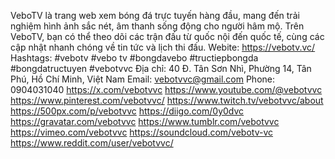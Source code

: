 VeboTV là trang web xem bóng đá trực tuyến hàng đầu, mang đến trải nghiệm hình ảnh sắc nét, âm thanh sống động cho người hâm mộ. Trên VeboTV, bạn có thể theo dõi các trận đấu từ quốc nội đến quốc tế, cùng các cập nhật nhanh chóng về tin tức và lịch thi đấu.
Webite: https://vebotv.vc/ 
Hashtags: #vebotv #vebo tv #bongdavebo #tructiepbongda #bongdatructuyen #vebotvvc
Địa chỉ: 40 Đ. Tân Sơn Nhì, Phường 14, Tân Phú, Hồ Chí Minh, Việt Nam 
Email: vebotvvc@gmail.com
Phone: 0904031040
https://x.com/vebotvvc
https://www.youtube.com/@vebotvvc
https://www.pinterest.com/vebotvvc/
https://www.twitch.tv/vebotvvc/about
https://500px.com/p/vebotvvc
https://diigo.com/0y0dvc
https://gravatar.com/vebotvvc
https://www.tumblr.com/vebotvvc
https://vimeo.com/vebotvvc
https://soundcloud.com/vebotv-vc
https://www.reddit.com/user/vebotvvc/